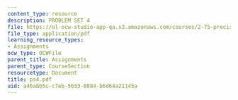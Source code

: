 ```yaml
---
content_type: resource
description: PROBLEM SET 4
file: https://ol-ocw-studio-app-qa.s3.amazonaws.com/courses/2-75-precision-machine-design-fall-2001/a46abb5cc7eb56338884b6d64a21145a_ps4.pdf
file_type: application/pdf
learning_resource_types:
- Assignments
ocw_type: OCWFile
parent_title: Assignments
parent_type: CourseSection
resourcetype: Document
title: ps4.pdf
uid: a46abb5c-c7eb-5633-8884-b6d64a21145a
---
```

